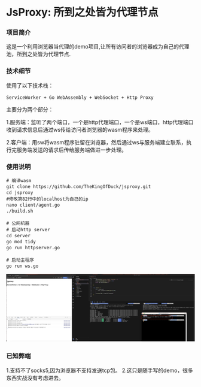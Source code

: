 # JsProxy: 所到之处皆为代理节点

### 项目简介

这是一个利用浏览器当代理的demo项目,让所有访问者的浏览器成为自己的代理池，所到之处皆为代理节点.

### 技术细节

使用了以下技术栈：
```
ServiceWorker + Go WebAssembly + WebSocket + Http Proxy
```
主要分为两个部分：

1.服务端：监听了两个端口，一个是http代理端口，一个是ws端口，http代理端口收到请求信息后通过ws传给访问者浏览器的wasm程序来处理。

2.客户端：用sw将wasm程序驻留在浏览器，然后通过ws与服务端建立联系，执行完服务端发送的请求后传给服务端做进一步处理。

### 使用说明

```
# 编译wasm
git clone https://github.com/TheKingOfDuck/jsproxy.git
cd jsproxy
#修改第82行中的localhost为自己的ip
nano client/agent.go
./build.sh

# 公网机器
# 启动http server
cd server
go mod tidy
go run httpserver.go

# 启动主程序
go run ws.go
```

![](images/jsproxy.jpg)

### 已知弊端
1.支持不了socks5,因为浏览器不支持发送tcp包。
2.这只是随手写的demo，很多东西实战没有考虑进去。

